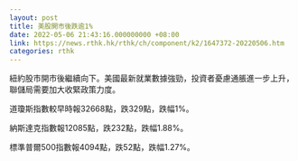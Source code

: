 ```yaml
---
layout: post
title: 美股開市後跌逾1%
date: 2022-05-06 21:43:16.000000000 +08:00
link: https://news.rthk.hk/rthk/ch/component/k2/1647372-20220506.htm
categories: rthk
---
```


紐約股市開市後繼續向下。美國最新就業數據強勁，投資者憂慮通脹進一步上升，聯儲局需要加大收緊政策力度。

道瓊斯指數較早時報32668點，跌329點，跌幅1%。

納斯達克指數報12085點，跌232點，跌幅1.88%。

標準普爾500指數報4094點，跌52點，跌幅1.27%。
